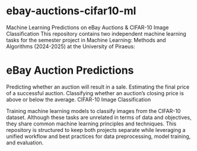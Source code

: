 # ebay-auctions-cifar10-ml
Machine Learning Predictions on eBay Auctions & CIFAR-10 Image Classification
This repository contains two independent machine learning tasks for the semester project in Machine Learning: Methods and Algorithms (2024-2025) at the University of Piraeus:

# eBay Auction Predictions

Predicting whether an auction will result in a sale.
Estimating the final price of a successful auction.
Classifying whether an auction’s closing price is above or below the average.
CIFAR-10 Image Classification

Training machine learning models to classify images from the CIFAR-10 dataset.
Although these tasks are unrelated in terms of data and objectives, they share common machine learning principles and techniques. This repository is structured to keep both projects separate while leveraging a unified workflow and best practices for data preprocessing, model training, and evaluation.

